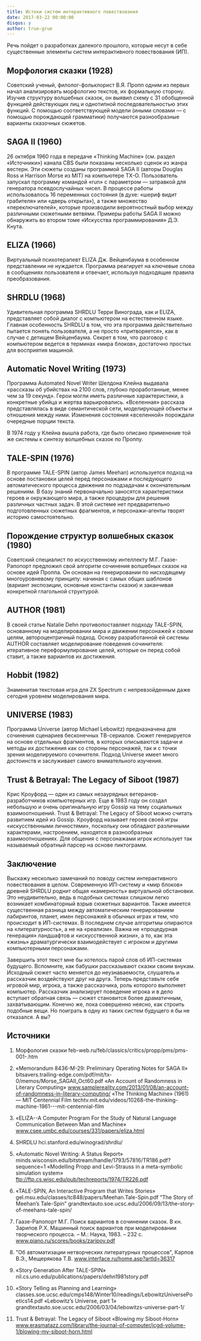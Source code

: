 ```yaml
---
title: Истоки систем интерактивного повествования
date: 2017-03-22 00:00:00
disqus: y
author: true-grue
---
```


Речь пойдет о разработках далекого прошлого, которые несут в себе существенные элементы систем интерактивного повествования (ИП).

<!-- pagebreak -->

## Морфология сказки (1928)

Советский ученый, филолог-фольклорист В.Я. Пропп одним из первых начал анализировать морфологию текстов, их формальную сторону. Изучив структуру волшебных сказок, он выявил схему с 31 обобщенной функцией действующих лиц и однотипной последовательностью этих функций. С помощью соответствующей модели (иными словами — с помощью порождающей грамматики) получаются разнообразные варианты сказочных сюжетов.

## SAGA II (1960)

26 октября 1960 года в передаче «Thinking Machine» (см. раздел «Источники») канала CBS были показаны несколько сценок из жанра вестерн. Эти сюжеты созданы программой SAGA II (авторы Douglas Ross и Harrison Morse из MIT) на компьютере TX-O. Пользователь запускал программу командой «run» с параметром — затравкой для генератора псевдослучайных чисел. В процессе работы использовалось 16 переменных состояния (в духе: «шериф видит грабителя» или «дверь открыта»), а также множество «переключателей», которые производили вероятностный выбор между различными сюжетными ветвями. Примеры работы SAGA II можно обнаружить во втором томе «Искусства программирования» Д.Э. Кнута. 

## ELIZA (1966)

Виртуальный психотерапевт ELIZA Дж. Вейценбаума в особенном представлении не нуждается. Программа реагирует на ключевые слова в сообщениях пользователя и отвечает, используя подходящие правила преобразования.

## SHRDLU (1968)

Удивительная программа SHRDLU Терри Винограда, как и ELIZA, представляет собой диалог с компьютером на естественном языке. Главная особенность SHRDLU в том, что эта программа действительно пытается понять пользователя, а не просто «притворяется», как в случае с детищем Вейценбаума. Секрет в том, что разговор с компьютером ведется в терминах «мира блоков», достаточно простых для восприятия машиной.

## Automatic Novel Writing (1973)

Программа Automated Novel Writer Шелдона Клейна выдавала «рассказы об убийствах на 2100 слов, глубоко проработанные, менее чем за 19 секунд». Герои могли иметь различные характеристики, а конкретные убийца и жертва варьировались. «Вселенная» рассказа представлялась в виде семантической сети, моделирующей объекты и отношения между ними. Изменения состояния «вселенной» порождали очередные порции текста.

В 1974 году у Клейна вышла работа, где было описано применение той же системы к синтезу волшебных сказок по Проппу.

## TALE-SPIN (1976)

В программе TALE-SPIN (автор James Meehan) используется подход на основе постановки целей перед персонажами и последующего автоматического процесса движения по подзадачам к окончательным решениям. В базу знаний первоначально заносятся характеристики героев и окружающего мира, а также процедуры для решения различных частных задач. В этой системе нет предварительно подготовленных сюжетных фрагментов, и персонажи-агенты творят историю самостоятельно.

## Порождение структур волшебных сказок (1980)

Советский специалист по искусственному интеллекту М.Г. Гаазе-Рапопорт предложил свой алгоритм сочинения волшебных сказок на основе идей Проппа. Он основан на генерировании по нисходящему многоуровневому принципу: начиная с самых общих шаблонов (вариант экспозиции, основные константы сказки) и заканчивая конкретной глагольной структурой.

## AUTHOR (1981)

В своей статье Natalie Dehn противопоставляет подходу TALE-SPIN, основанному на моделировании мира и движении персонажей к своим целям, автороцентричный подход. Основу разработанной ей системы AUTHOR составляет моделирование поведения сочинителя: итеративное переформулирование целей, которые он перед собой ставит, а также вариантов их достижения.

## Hobbit (1982)

Знаменитая текстовая игра для ZX Spectrum с непревзойденным даже сегодня уровнем моделирования мира.

## UNIVERSE (1983)

Программа Universe (автор Michael Lebowitz) предназначена для сочинения сценариев бесконечных ТВ-сериалов. Сюжет генерируется на основе отдельных фрагментов, в которых описываются задачи и методы их достижения как со стороны персонажей, так и с точки зрения моделируемого сочинителя. Подход Universe имеет много достоинств и заслуживает самого внимательного изучения.

## Trust & Betrayal: The Legacy of Siboot (1987)

Крис Кроуфорд — один из самых незаурядных ветеранов-разработчиков компьютерных игр. Еще в 1983 году он создал небольшую и очень оригинальную игру Gossip на тему социальных взаимоотношений. Trust & Betrayal: The Legacy of Siboot можно считать развитием идей из Gossip. Кроуфорд называет героев своей игры «искусственными личностями», поскольку они обладают различными характерами, настроением, находятся в разнообразных взаимоотношениях. Для общения с персонажами игрок использует так называемый обратный парсер на основе пиктограмм.

## Заключение

Выскажу несколько замечаний по поводу систем интерактивного повествования в целом. Современную ИП-систему и «мир блоков» древней SHRDLU роднит общая «камерность» виртуальной обстановки. Это неудивительно, ведь в подобных системах слишком легко возникает комбинаторный взрыв сюжетных вариантов. Также имеется существенная разница между автоматическим генерированием лабиринтов, планет, имен персонажей в обычных играх и тем, что происходит в ИП-системах. В последнем случае алгоритмы опираются на «литературность», а не на «реализм». Важна не «процедурная генерация» ландшафтов и «искусственной жизни», а то, как эта «жизнь» драматургически взаимодействует с игроком и другими компьютерными персонажами.

Завершить этот текст мне бы хотелось парой слов об ИП-системах будущего. Вспомните, как бабушки рассказывают сказки своим внукам. Исходный сюжет часто меняется до неузнаваемости, слушатель и рассказчик воздействуют друг на друга. Теперь представьте себе игровой мир, игрока, а также рассказчика, роль которого выполняет компьютер. Рассказчик анализирует поведение игрока и в дело вступает обратная связь — сюжет становится более драматичным, захватывающим. Конечно же, пока совершенно неясно, как строить подобные вещи. Но поиграть в одну из таких систем будущего я бы не отказался. А вы?

## Источники

1. Морфология сказки
feb-web.ru/feb/classics/critics/propp/pms/pms-001-.htm

1. «Memorandum 8436-M-29: Preliminary Operating Notes for SAGA II»
bitsavers.trailing-edge.com/pdf/mit/tx-0/memos/Morse_SAGAII_Oct60.pdf
«An Account of Randomness in Literary Computing»
www.samplereality.com/2013/01/08/an-account-of-randomness-in-literary-computing/
«The Thinking Machine» (1961) — MIT Centennial Film
techtv.mit.edu/videos/10268-the-thinking-machine-1961---mit-centennial-film

1. «ELIZA--A Computer Program For the Study of Natural Language Communication Between Man and Machine»
www.csee.umbc.edu/courses/331/papers/eliza.html

1. SHRDLU hci.stanford.edu/winograd/shrdlu/

1. «Automatic Novel Writing: A Status Report»
minds.wisconsin.edu/bitstream/handle/1793/57816/TR186.pdf?sequence=1
«Modelling Propp and Levi-Strauss in a meta-symbolic simulation system»
ftp://ftp.cs.wisc.edu/pub/techreports/1974/TR226.pdf

1. «TALE-SPIN, An Interactive Program that Writes Stories»
gel.msu.edu/classes/tc848/papers/Meehan.Tale-Spin.pdf
“The Story of Meehan’s Tale-Spin”
grandtextauto.soe.ucsc.edu/2006/09/13/the-story-of-meehans-tale-spin/

1. Гаазе-Рапопорт М.Г. Поиск вариантов в сочинении сказок. В кн. Зарипов Р.Х. Машинный поиск вариантов при моделировании творческого процесса. – М.: Наука, 1983. – 232 с.
www.piano.ru/scores/books/zaripov.pdf

1. "Об автоматизации нетворческих литературных процессов", Карпов В.Э., Мещерякова Т.В.
www.interface.ru/home.asp?artId=36317

1. «Story Generation After TALE-SPIN»
nil.cs.uno.edu/publications/papers/dehn1981story.pdf

1. «Story Telling as Planning and Learning»
classes.soe.ucsc.edu/cmps148/Winter10/readings/LebowitzUniversePoetics14.pdf
«Lebowitz’s Universe, part 1»
grandtextauto.soe.ucsc.edu/2006/03/04/lebowitzs-universe-part-1/

1. Trust & Betrayal: The Legacy of Siboot
«Blowing my Siboot-Horn»
www.erasmatazz.com/library/the-journal-of-computer/jcgd-volume-1/blowing-my-siboot-horn.html